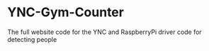 # YNC-Gym-Counter
The full website code for the YNC and RaspberryPi driver code for detecting people
